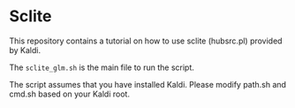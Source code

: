 # Sclite

This repository contains a tutorial on how to use sclite (hubsrc.pl) provided by Kaldi. 

The `sclite_glm.sh` is the main file to run the script. 

The script assumes that you have installed Kaldi. Please modify path.sh and cmd.sh based on your Kaldi root.
